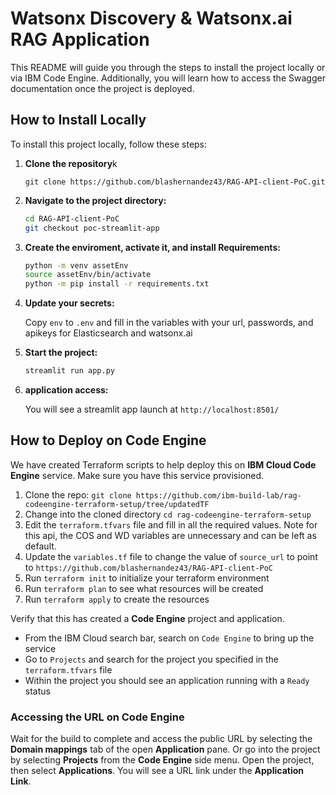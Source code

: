 # Watsonx Discovery & Watsonx.ai RAG Application

This README will guide you through the steps to install the project locally or via IBM Code Engine. Additionally, you will learn how to access the Swagger documentation once the project is deployed.

## How to Install Locally

To install this project locally, follow these steps:

1. **Clone the repository**k

    ```
    git clone https://github.com/blashernandez43/RAG-API-client-PoC.git
    ```

2. **Navigate to the project directory:**

    ```bash
    cd RAG-API-client-PoC
    git checkout poc-streamlit-app
    ```

3. **Create the enviroment, activate it, and install Requirements:**

    ```bash
    python -m venv assetEnv
    source assetEnv/bin/activate
    python -m pip install -r requirements.txt
    ```

4. **Update your secrets:**

    Copy `env` to `.env` and fill in the variables with your url, passwords, and apikeys for Elasticsearch and watsonx.ai

6. **Start the project:**

    ```bash
    streamlit run app.py
    ```

7. **application access:**

   You will see a streamlit app launch at `http://localhost:8501/`

## How to Deploy on Code Engine

We have created Terraform scripts to help deploy this on **IBM Cloud Code Engine** service. Make sure you have this service provisioned.

1. Clone the repo: `git clone https://github.com/ibm-build-lab/rag-codeengine-terraform-setup/tree/updatedTF`
2. Change into the cloned directory `cd rag-codeengine-terraform-setup`
3. Edit the `terraform.tfvars` file and fill in all the required values. Note for this api, the COS and WD variables are unnecessary and can be left as default.
4. Update the `variables.tf` file to change the value of `source_url` to point to `https://github.com/blashernandez43/RAG-API-client-PoC`
5. Run `terraform init` to initialize your terraform environment
6. Run `terraform plan` to see what resources will be created
7. Run `terraform apply` to create the resources

Verify that this has created a **Code Engine** project and application. 

- From the IBM Cloud search bar, search on `Code Engine` to bring up the service
- Go to `Projects` and search for the project you specified in the `terraform.tfvars` file
- Within the project you should see an application running with a `Ready` status

### Accessing the URL on Code Engine

Wait for the build to complete and access the public URL by selecting the **Domain mappings** tab of the open **Application** pane.  Or go into the project by selecting **Projects** from the **Code Engine** side menu. Open the project, then select **Applications**. You will see a URL link under the **Application Link**.